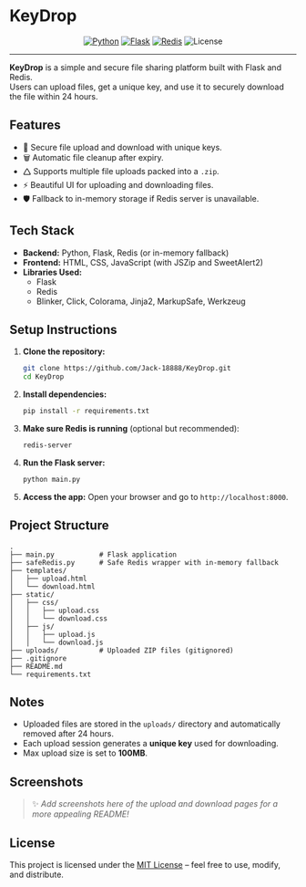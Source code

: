 # KeyDrop

<p align="center">
  <a href="https://www.python.org/"><img src="https://img.shields.io/badge/Python-3.10+-blue.svg" alt="Python"></a>
  <a href="https://flask.palletsprojects.com/"><img src="https://img.shields.io/badge/Flask-3.1-orange.svg" alt="Flask"></a>
  <a href="https://redis.io/"><img src="https://img.shields.io/badge/Redis-5.2-red.svg" alt="Redis"></a>
  <img src="https://img.shields.io/badge/License-MIT-green.svg" alt="License">
</p>

---

**KeyDrop** is a simple and secure file sharing platform built with Flask and Redis.  
Users can upload files, get a unique key, and use it to securely download the file within 24 hours.

## Features

- 🔐 Secure file upload and download with unique keys.
- 🗑️ Automatic file cleanup after expiry.
- 🛆 Supports multiple file uploads packed into a `.zip`.
- ⚡ Beautiful UI for uploading and downloading files.
- 🛡️ Fallback to in-memory storage if Redis server is unavailable.

## Tech Stack

- **Backend:** Python, Flask, Redis (or in-memory fallback)
- **Frontend:** HTML, CSS, JavaScript (with JSZip and SweetAlert2)
- **Libraries Used:**
  - Flask
  - Redis
  - Blinker, Click, Colorama, Jinja2, MarkupSafe, Werkzeug

## Setup Instructions

1. **Clone the repository:**
   ```bash
   git clone https://github.com/Jack-18888/KeyDrop.git
   cd KeyDrop
   ```

2. **Install dependencies:**
   ```bash
   pip install -r requirements.txt
   ```

3. **Make sure Redis is running** (optional but recommended):
   ```bash
   redis-server
   ```

4. **Run the Flask server:**
   ```bash
   python main.py
   ```

5. **Access the app:**
   Open your browser and go to `http://localhost:8000`.

## Project Structure

```
.
├── main.py           # Flask application
├── safeRedis.py      # Safe Redis wrapper with in-memory fallback
├── templates/
│   ├── upload.html
│   └── download.html
├── static/
│   ├── css/
│   │   ├── upload.css
│   │   └── download.css
│   ├── js/
│   │   ├── upload.js
│   │   └── download.js
├── uploads/          # Uploaded ZIP files (gitignored)
├── .gitignore
├── README.md
└── requirements.txt
```

## Notes

- Uploaded files are stored in the `uploads/` directory and automatically removed after 24 hours.
- Each upload session generates a **unique key** used for downloading.
- Max upload size is set to **100MB**.

## Screenshots

> ✨ *Add screenshots here of the upload and download pages for a more appealing README!*

## License

This project is licensed under the [MIT License](LICENSE) – feel free to use, modify, and distribute.

